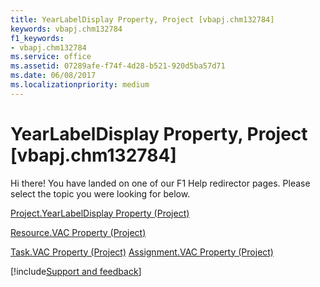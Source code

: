 ```yaml
---
title: YearLabelDisplay Property, Project [vbapj.chm132784]
keywords: vbapj.chm132784
f1_keywords:
- vbapj.chm132784
ms.service: office
ms.assetid: 07289afe-f74f-4d28-b521-920d5ba57d71
ms.date: 06/08/2017
ms.localizationpriority: medium
---
```



# YearLabelDisplay Property, Project [vbapj.chm132784]

Hi there! You have landed on one of our F1 Help redirector pages. Please select the topic you were looking for below.

[Project.YearLabelDisplay Property (Project)](https://msdn.microsoft.com/library/b15f8460-45cb-0383-4d70-14c506ea364a%28Office.15%29.aspx)

[Resource.VAC Property (Project)](https://msdn.microsoft.com/library/ad0f461c-5f8d-1bcd-e5c7-9d127030b291%28Office.15%29.aspx)

[Task.VAC Property (Project)](https://msdn.microsoft.com/library/0d72b0a0-0020-cd8b-648b-e86593cbaeef%28Office.15%29.aspx)
[Assignment.VAC Property (Project)](https://msdn.microsoft.com/library/27188491-ee6a-f9cf-60d9-ec2876b0c528%28Office.15%29.aspx)

[!include[Support and feedback](~/includes/feedback-boilerplate.md)]